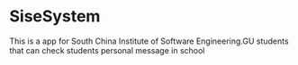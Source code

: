 # SiseSystem
This is a app for South China Institute of Software Engineering.GU students that can check students personal message in school
